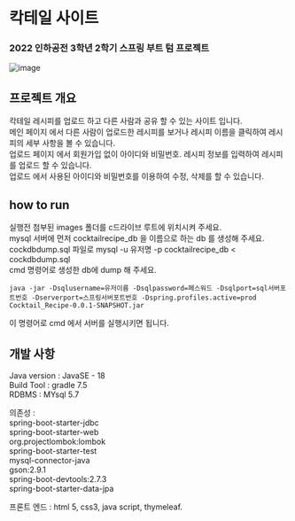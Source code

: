 # 칵테일 사이트
### 2022 인하공전 3학년 2학기 스프링 부트 텀 프로젝트
![image](https://user-images.githubusercontent.com/53043464/213490030-07f06632-0589-4873-b926-fe9d49477fdb.png)

## 프로젝트 개요
칵테일 레시피를 업로드 하고 다른 사람과 공유 할 수 있는 사이트 입니다.<br>
메인 페이지 에서 다른 사람이 업로드한 레시피를 보거나 레시피 이름을 클릭하여 레시피의 세부 사항을 볼 수 있습니다.<br>
업로드 페이지 에서 회원가입 없이 아이디와 비밀번호. 레시피 정보를 입력하여 레시피를 업로드 할 수 있습니다.<br>
업로드 에서 사용된 아이디와 비밀번호를 이용하여 수정, 삭제를 할 수 있습니다.<br>

## how to run
실행전 첨부된 images 폴더를 c드라이브 루트에 위치시켜 주세요.<br>
mysql 서버에 먼저 cocktailrecipe_db 을 이름으로 하는 db 를 생성해 주세요.<br>
cockdbdump.sql 파일로 mysql -u 유저명 -p cocktailrecipe_db < cockdbdump.sql<br>
cmd 명령어로 생성한 db에 dump 해 주세요.<br>

```
java -jar -Dsqlusername=유저이름 -Dsqlpassword=페스워드 -Dsqlport=sql서버포트번호 -Dserverport=스프링서버포트번호 -Dspring.profiles.active=prod Cocktail_Recipe-0.0.1-SNAPSHOT.jar
```

이 명령어로 cmd 에서 서버를 실행시키면 됩니다.

## 개발 사항
Java version : JavaSE - 18 <br>
Build Tool : gradle 7.5 <br>
RDBMS : MYsql 5.7 <br>

의존성 : <br>
spring-boot-starter-jdbc<br>
spring-boot-starter-web<br>
org.projectlombok:lombok<br>
spring-boot-starter-test<br>
mysql-connector-java<br>
gson:2.9.1<br>
spring-boot-devtools:2.7.3<br>
spring-boot-starter-data-jpa<br>

프론트 엔드 : html 5, css3, java script, thymeleaf.



